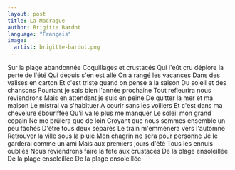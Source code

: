 ```yaml
---
layout: post
title: La Madrague
author: Brigitte Bardot
language: "Français"
image:
  artist: brigitte-bardot.png
---
```

Sur la plage abandonnée
Coquillages et crustacés
Qui l'eût cru déplore la perte de l'été
Qui depuis s'en est allé
On a rangé les vacances
Dans des valises en carton
Et c'est triste quand on pense à la saison
Du soleil et des chansons
Pourtant je sais bien l'année prochaine
Tout refleurira nous reviendrons
Mais en attendant je suis en peine
De quitter la mer et ma maison
Le mistral va s'habituer
A courir sans les voiliers
Et c'est dans ma chevelure ébouriffée
Qu'il va le plus me manquer
Le soleil mon grand copain
Ne me brûlera que de loin
Croyant que nous sommes ensemble un peu fâchés
D'être tous deux séparés
Le train m'emmènera vers l'automne
Retrouver la ville sous la pluie
Mon chagrin ne sera pour personne
Je le garderai comme un ami
Mais aux premiers jours d'été
Tous les ennuis oubliés
Nous reviendrons faire la fête aux crustacés
De la plage ensoleillée
De la plage ensoleillée
De la plage ensoleillée

